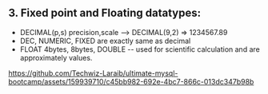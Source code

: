 ## 3. Fixed point and Floating datatypes:

- DECIMAL(p,s) precision,scale --> DECIMAL(9,2) => 1234567.89
- DEC, NUMERIC, FIXED are exactly same as decimal
- FLOAT 4bytes, 8bytes, DOUBLE -- used for scientific calculation and are approximately values.

https://github.com/Techwiz-Laraib/ultimate-mysql-bootcamp/assets/159939710/c45bb982-692e-4bc7-866c-013dc347b98b


